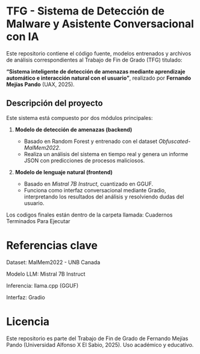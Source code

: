 # TFG - Sistema de Detección de Malware y Asistente Conversacional con IA

Este repositorio contiene el código fuente, modelos entrenados y archivos de análisis correspondientes al Trabajo de Fin de Grado (TFG) titulado:

**“Sistema inteligente de detección de amenazas mediante aprendizaje automático e interacción natural con el usuario”**, realizado por **Fernando Mejías Pando** (UAX, 2025).

## Descripción del proyecto

Este sistema está compuesto por dos módulos principales:

1. **Modelo de detección de amenazas (backend)**  
   - Basado en Random Forest y entrenado con el dataset *Obfuscated-MalMem2022*.
   - Realiza un análisis del sistema en tiempo real y genera un informe JSON con predicciones de procesos maliciosos.

2. **Modelo de lenguaje natural (frontend)**  
   - Basado en *Mistral 7B Instruct*, cuantizado en GGUF.
   - Funciona como interfaz conversacional mediante Gradio, interpretando los resultados del análisis y resolviendo dudas del usuario.
  
Los codigos finales están dentro de la carpeta llamada: Cuadernos Terminados Para Ejecutar

# Referencias clave
Dataset: MalMem2022 - UNB Canada

Modelo LLM: Mistral 7B Instruct

Inferencia: llama.cpp (GGUF)

Interfaz: Gradio

# Licencia
Este repositorio es parte del Trabajo de Fin de Grado de Fernando Mejías Pando (Universidad Alfonso X El Sabio, 2025). Uso académico y educativo.
